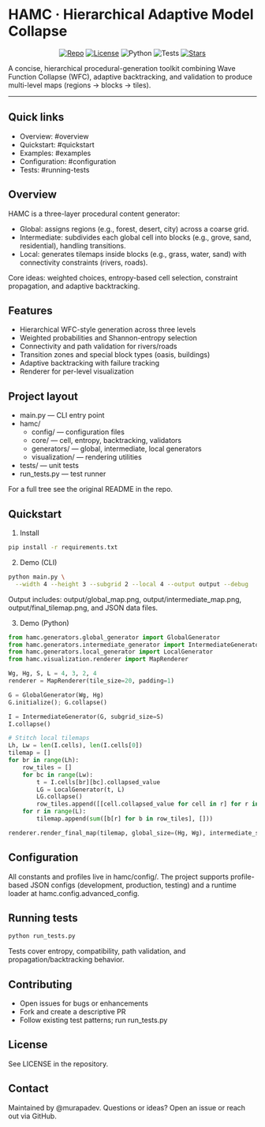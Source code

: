 # HAMC · Hierarchical Adaptive Model Collapse

<p align="center">
  <a href="https://github.com/murapadev/HAMC"><img alt="Repo" src="https://img.shields.io/badge/repo-murapadev%2Fhamc-24292e?logo=github&logoColor=white"></a>
  <a href="LICENSE"><img alt="License" src="https://img.shields.io/github/license/murapadev/HAMC?color=blue"></a>
  <img alt="Python" src="https://img.shields.io/badge/python-3.9%2B-3776AB?logo=python&logoColor=white">
  <img alt="Tests" src="https://img.shields.io/badge/tests-68%20passing-brightgreen?logo=pytest">
  <a href="https://github.com/murapadev/HAMC/stargazers"><img alt="Stars" src="https://img.shields.io/github/stars/murapadev/HAMC?style=social"></a>
</p>

A concise, hierarchical procedural-generation toolkit combining Wave Function Collapse (WFC), adaptive backtracking, and validation to produce multi-level maps (regions → blocks → tiles).

---

## Quick links

- Overview: #overview
- Quickstart: #quickstart
- Examples: #examples
- Configuration: #configuration
- Tests: #running-tests

## Overview

HAMC is a three-layer procedural content generator:

- Global: assigns regions (e.g., forest, desert, city) across a coarse grid.
- Intermediate: subdivides each global cell into blocks (e.g., grove, sand, residential), handling transitions.
- Local: generates tilemaps inside blocks (e.g., grass, water, sand) with connectivity constraints (rivers, roads).

Core ideas: weighted choices, entropy-based cell selection, constraint propagation, and adaptive backtracking.

## Features

- Hierarchical WFC-style generation across three levels
- Weighted probabilities and Shannon-entropy selection
- Connectivity and path validation for rivers/roads
- Transition zones and special block types (oasis, buildings)
- Adaptive backtracking with failure tracking
- Renderer for per-level visualization

## Project layout

- main.py — CLI entry point
- hamc/
  - config/ — configuration files
  - core/ — cell, entropy, backtracking, validators
  - generators/ — global, intermediate, local generators
  - visualization/ — rendering utilities
- tests/ — unit tests
- run_tests.py — test runner

For a full tree see the original README in the repo.

## Quickstart

1) Install

```bash
pip install -r requirements.txt
```

2) Demo (CLI)

```bash
python main.py \
  --width 4 --height 3 --subgrid 2 --local 4 --output output --debug
```

Output includes: output/global_map.png, output/intermediate_map.png, output/final_tilemap.png, and JSON data files.

3) Demo (Python)

```python
from hamc.generators.global_generator import GlobalGenerator
from hamc.generators.intermediate_generator import IntermediateGenerator
from hamc.generators.local_generator import LocalGenerator
from hamc.visualization.renderer import MapRenderer

Wg, Hg, S, L = 4, 3, 2, 4
renderer = MapRenderer(tile_size=20, padding=1)

G = GlobalGenerator(Wg, Hg)
G.initialize(); G.collapse()

I = IntermediateGenerator(G, subgrid_size=S)
I.collapse()

# Stitch local tilemaps
Lh, Lw = len(I.cells), len(I.cells[0])
tilemap = []
for br in range(Lh):
    row_tiles = []
    for bc in range(Lw):
        t = I.cells[br][bc].collapsed_value
        LG = LocalGenerator(t, L)
        LG.collapse()
        row_tiles.append([[cell.collapsed_value for cell in r] for r in LG.cells])
    for r in range(L):
        tilemap.append(sum([b[r] for b in row_tiles], []))

renderer.render_final_map(tilemap, global_size=(Hg, Wg), intermediate_size=(Hg*S, Wg*S)).save('output/final_tilemap.png')
```

## Configuration

All constants and profiles live in hamc/config/. The project supports profile-based JSON configs (development, production, testing) and a runtime loader at hamc.config.advanced_config.

## Running tests

```bash
python run_tests.py
```

Tests cover entropy, compatibility, path validation, and propagation/backtracking behavior.

## Contributing

- Open issues for bugs or enhancements
- Fork and create a descriptive PR
- Follow existing test patterns; run run_tests.py

## License

See LICENSE in the repository.

## Contact

Maintained by @murapadev. Questions or ideas? Open an issue or reach out via GitHub.
